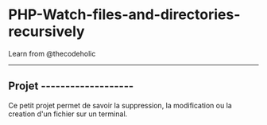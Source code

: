 # PHP-Watch-files-and-directories-recursively
Learn from @thecodeholic


--------------------------
Projet -------------------
--------------------------

Ce petit projet permet de savoir la suppression, la modification ou la creation d'un fichier sur un terminal.
